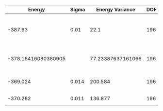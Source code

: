 | Energy              | Sigma | Energy Variance   | DOF | Einf | Method                                  | Reference |
|---------------------|-------|-------------------|-----|------|-----------------------------------------|-----------|
| -387.63             | 0.01  | 22.1              | 196 | 0    | VMC with projected BCS (Z2 spin liquid) | [code](https://github.com/varbench/methods/blob/main/scripts/J1J2/square_196_P_0.5/vmc_gutzwiller.sh) |
| -378.18416080380905 |       | 77.23387637161066 | 196 | 0    | DMRG (bond dimension = 512)             | [code](https://github.com/varbench/methods/blob/main/scripts/J1J2/square_196_P_0.5/dmrg.sh) |
| -369.024            | 0.014 | 200.584           | 196 | 0    | RBM (alpha = 1)                         | TODO: own code (RBM) |
| -370.282            | 0.011 | 136.877           | 196 | 0    | Jastrow baseline                        | [code](https://github.com/varbench/methods/blob/main/scripts/J1J2/square_196_P_0.5/vmc_jastrow.sh) |
